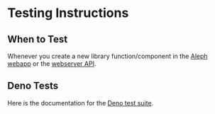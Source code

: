 # Testing Instructions

## When to Test
Whenever you create a new library function/component in the [Aleph webapp](https://github.com/WilliamRagstad/IV1201-Project/tree/main/recruitment-app) or the [webserver API](https://github.com/WilliamRagstad/IV1201-Project/tree/main/recruitment-api).

## Deno Tests
Here is the documentation for the [Deno test suite](https://deno.land/manual/testing).
